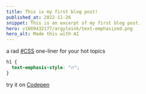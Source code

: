 ```yaml
---
title: This is my first blog post!
published_at: 2022-11-26
snippet: This is an excerpt of my first blog post.
hero: v1669432177/argyleink/text-emphasized.png
hero_alt: Made this with AI
---
```


a rad [#CSS](#) one-liner for your hot topics

```css
h1 {
  text-emphasis-style: "🔥";
}
```

try it on [Codepen](https://codepen.io/argyleink/pen/YzveomK)